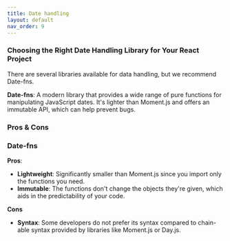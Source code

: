 ```yaml
---
title: Date handling
layout: default
nav_order: 9
---
```


### Choosing the Right Date Handling Library for Your React Project

There are several libraries available for data handling, but we recommend Date-fns.

**Date-fns**: A modern library that provides a wide range of pure functions for manipulating JavaScript dates. It's lighter than Moment.js and offers an immutable API, which can help prevent bugs.

### Pros & Cons

### Date-fns

**Pros**:

- **Lightweight**: Significantly smaller than Moment.js since you import only the functions you need.
- **Immutable**: The functions don't change the objects they're given, which aids in the predictability of your code.

**Cons**

- **Syntax**: Some developers do not prefer its syntax compared to chain-able syntax provided by libraries like Moment.js or Day.js.
